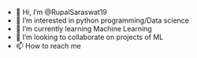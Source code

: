 - 👋 Hi, I’m @RupalSaraswat19
- 👀 I’m interested in python programming/Data science
- 🌱 I’m currently learning Machine Learning
- 💞️ I’m looking to collaborate on projects of ML
- 📫 How to reach me 

<!---
RupalSaraswat19/RupalSaraswat19 is a ✨ special ✨ repository because its `README.md` (this file) appears on your GitHub profile.
You can click the Preview link to take a look at your changes.
--->
